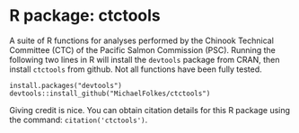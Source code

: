 # R package: ctctools 
A suite of R functions for analyses performed by the Chinook Technical Committee (CTC) of the Pacific Salmon Commission (PSC). Running the following two lines in R will install the `devtools` package from CRAN, then install `ctctools` from github. Not all functions have been fully tested. 
```{r} 
install.packages("devtools") 
devtools::install_github("MichaelFolkes/ctctools") 
```
Giving credit is nice. You can obtain citation details for this R package using the command: 
`citation('ctctools')`.
